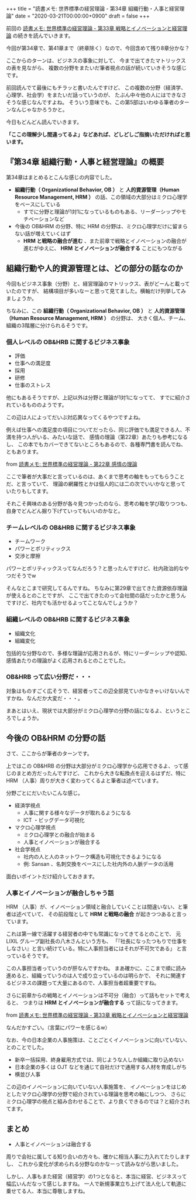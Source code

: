+++
title = "読書メモ: 世界標準の経営理論 - 第34章 組織行動・人事と経営理論"
date = "2020-03-21T00:00:00+0900"
draft = false
+++

前回の [読書メモ: 世界標準の経営理論 - 第33章 戦略とイノベーションと経営理論](/biz/20200320/) の続きを読んでいきます。

今回が第34章で、第41章まで（終章除く）なので、今回含めて残り8章分かな？

ここからのターンは、ビジネスの事象に対して、
今まで出てきたマトリックスの表を見ながら、
複数の分野をまたいだ筆者視点の話が続いていきそうな感じです。

前回読んでて最後にもチラッと書いたんですけど、
この複数の分野（経済学、心理学、社会学）をまたいだ話っていうのが、
たぶん中々他の人にはできなさそうな感じなんですよね。
そういう意味でも、この第5部はいわゆる筆者のターンなんじゃなかろうかと。

今日もどんどん読んでいきます。

**「ここの理解少し間違ってるよ」などあれば、どしどしご指摘いただければと思います。**



## 『第34章 組織行動・人事と経営理論』の概要

第34章はまとめるとこんな感じの内容でした。

- **組織行動（ Organizational Behavior, OB ）** と **人的資源管理（Human Resource Management, HRM ）** の話、この領域の大部分はミクロ心理学をベースにしている
    - すでに分野と理論が1対1になっているものもある、リーダーシップやモチベーションなど
- 今後の OB&HRM の分野、特に HRM の分野は、ミクロ心理学だけに留まらない話が増えていくはず
    - **HRM と戦略の融合が進む** 、また前章で戦略とイノベーションの融合が進むがゆえに、 **HRM とイノベーションが融合する** ことにもつながる



## 組織行動や人的資源管理とは、どの部分の話なのか

今回もビジネス事象（分野）と、経営理論のマトリックス、表がどーんと載っていたのですが、
結構項目が多いなーと思って見てました。横軸だけ列挙してみましょうか。

ちなみに、この **組織行動（ Organizational Behavior, OB ）** と **人的資源管理（Human Resource Management, HRM ）** の分野は、
大きく個人、チーム、組織の3階層に分けられるそうです。

### 個人レベルの OB&HRB に関するビジネス事象

- 評価
- 仕事への満足度
- 採用
- 研修
- 仕事のストレス

他にもあるそうですが、上記以外は分野と理論が1対1になってて、
すでに紹介されているもののようです。

この辺は人によってだいぶ対応異なってくるやつですよね。

例えば仕事への満足度の項目についてだったら、同じ評価でも満足できる人、不満を持つ人がいる、みたいな話で、
感情の理論（第22章）あたりも参考になるし、
この本でもカバーできてないところもあるので、各種専門書を読んでね、ともあります。

from [読書メモ: 世界標準の経営理論 - 第22章 感情の理論](/biz/20200305/)

ここで筆者が大事だと言っているのは、あくまで思考の軸をもってもらうことだ、と言っていて、
理論の網羅性とかは個人的には二の次でいいかなと思っていたりもしてます。

それこそ興味のある分野が各々見つかったのなら、思考の軸を学び取りつつも、
自身でどんどん掘り下げていってもいいのかなと。

### チームレベルの OB&HRB に関するビジネス事象

- チームワーク
- パワーとポリティックス
- 交渉と摩擦

パワーとポリティックスってなんだろう？と思ったんですけど、社内政治的なやつだそうでw

そんなとこまで研究してるんですね。
ちなみに第29章で出てきた資源依存理論が使えるとのことですが、
ここで出てきたのって会社間の話だったかと思うんですけど、社内でも活かせるよってことなんでしょうか？

### 組織レベルの OB&HRB に関するビジネス事象

- 組織文化
- 組織変化

包括的な分野なので、多様な理論が応用されるが、特にリーダーシップや認知、感情あたりの理論がよく応用されるとのことでした。

### OB&HRB って広い分野だ・・・

対象はものすごく広そうで、経営者ってこの辺全部見ていかなきゃいけないんですかね、なんだか大変だ・・・。

まあとはいえ、現状では大部分がミクロ心理学の分野の話になるよ、というところでしょうか。



## 今後の OB&HRM の分野の話

さて、ここからが筆者のターンです。

上ではこの OB&HRB の分野は大部分がミクロ心理学から応用できるよ、って感じのまとめ方だったんですけど、
これから大きな転換点を迎えるはずだ、特に HRM （人事）周りが大きく変わってくるよと筆者は述べています。

分野ごとにだいたいこんな感じ。

- 経済学視点
    - 人事に関する様々なデータが取れるようになる
    - ICT ・ビッグデータ可視化
- マクロ心理学視点
    - ミクロ心理学との融合が始まる
    - 人事とイノベーションが融合する
- 社会学視点
    - 社内の人と人のネットワーク構造も可視化できるようになる
    - 例: Sansan 、名刺交換をベースにした社内外の人脈データの活用

面白いポイントだけ紹介しておきます。

### 人事とイノベーションが融合しちゃう話

HRM （人事）が、イノベーション領域と融合していくことは間違いない、と筆者は述べていて、
その前段階として **HRM と戦略の融合** が起きつつあると言っています。

これは第一線で活躍する経営者の中でも常識になってきてるとのことで、
元 LIXIL グループ副社長の八木さんという方も、
「『社長になったつもりで仕事をしなさい』と言い続けている。特に人事担当者にはそれが不可欠である」
と言っているそうです。

この人事担当者っていうのが肝なんですかね。
まあ確かに、ここまで順に読み進めると、組織っていうのは人で成り立っているのは明らかで、
それに関連するビジネスの課題って大量にあるので、人事担当者超重要ですね。

さらに前章からの戦略とイノベーションは不可分（融合）って話もセットで考えると、
つまりは **HRM とイノベーションが融合する** って話になってきます。

from [読書メモ: 世界標準の経営理論 - 第33章 戦略とイノベーションと経営理論](/biz/20200320/)

なんだかすごい。（言葉にパワーを感じるw）

なお、今の日本企業の人事施策は、ことごとくイノベーションに向いていない、とのことでした。

- 新卒一括採用、終身雇用方式では、同じような人しか組織に取り込めない
- 日本企業の多くは OJT などを通じて自社だけで通用する人材を育成しがち
- 横並び人事

この辺のイノベーションに向いていない人事施策を、
イノベーションをはじめとしたマクロ心理学の分野で紹介されている理論を思考の軸にしつつ、
さらにミクロ心理学の視点と組み合わせることで、より良くできるのでは？と紹介されてます。



## まとめ

- 人事とイノベーションは融合する

周りで会社に属してる知り合いの方々も、確かに相当人事に力入れてたりしますし、
これから変化が求められる分野なのかなーって読みながら思いました。

しかし、人事もまた経営（経営学）の1つとなると、本当に経営、ビジネスって幅広いんだなって感じしますね。
一人で新規事業立ち上げて法人化して軌道に乗せてる人、本当に尊敬しますね。